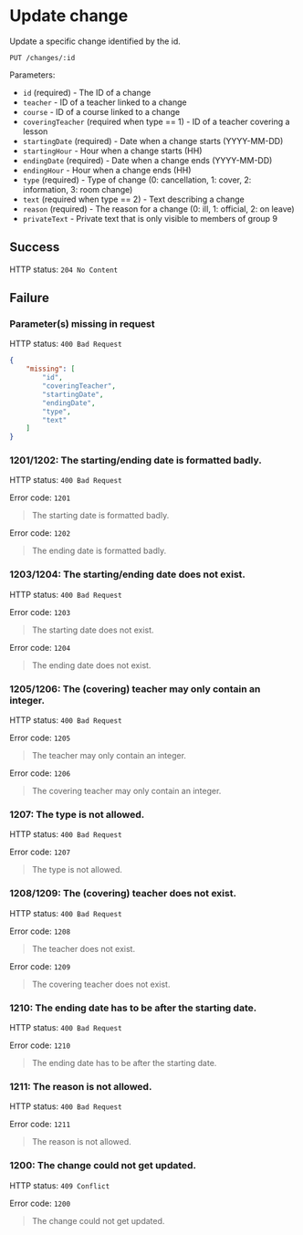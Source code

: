 # Update change

Update a specific change identified by the id.

```
PUT /changes/:id
```

Parameters:

- `id` (required) - The ID of a change
- `teacher` - ID of a teacher linked to a change
- `course` - ID of a course linked to a change
- `coveringTeacher` (required when type == 1) - ID of a teacher covering a lesson
- `startingDate` (required) - Date when a change starts (YYYY-MM-DD)
- `startingHour` - Hour when a change starts (HH)
- `endingDate` (required) - Date when a change ends (YYYY-MM-DD)
- `endingHour` - Hour when a change ends (HH)
- `type` (required) - Type of change (0: cancellation, 1: cover, 2: information, 3: room change)
- `text` (required when type == 2) - Text describing a change
- `reason` (required) - The reason for a change (0: ill, 1: official, 2: on leave)
- `privateText` - Private text that is only visible to members of group 9

## Success

HTTP status: `204 No Content`

## Failure

### Parameter(s) missing in request

HTTP status: `400 Bad Request`

```json
{
	"missing": [
		"id",
		"coveringTeacher",
		"startingDate",
		"endingDate",
		"type",
		"text"
	]
}
```

### 1201/1202: The starting/ending date is formatted badly.

HTTP status: `400 Bad Request`

Error code: `1201`
> The starting date is formatted badly.

Error code: `1202`
> The ending date is formatted badly.

### 1203/1204: The starting/ending date does not exist.

HTTP status: `400 Bad Request`

Error code: `1203`
> The starting date does not exist.

Error code: `1204`
> The ending date does not exist.

### 1205/1206: The (covering) teacher may only contain an integer.

HTTP status: `400 Bad Request`

Error code: `1205`
> The teacher may only contain an integer.

Error code: `1206`
> The covering teacher may only contain an integer.

### 1207: The type is not allowed.

HTTP status: `400 Bad Request`

Error code: `1207`
> The type is not allowed.

### 1208/1209: The (covering) teacher does not exist.

HTTP status: `400 Bad Request`

Error code: `1208`
> The teacher does not exist.

Error code: `1209`
> The covering teacher does not exist.

### 1210: The ending date has to be after the starting date.

HTTP status: `400 Bad Request`

Error code: `1210`
> The ending date has to be after the starting date.

### 1211: The reason is not allowed.

HTTP status: `400 Bad Request`

Error code: `1211`
> The reason is not allowed.

### 1200: The change could not get updated.

HTTP status: `409 Conflict`

Error code: `1200`
> The change could not get updated.
